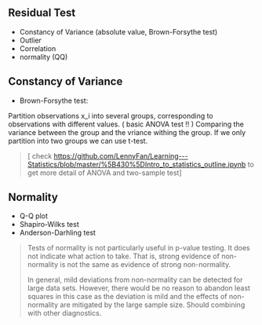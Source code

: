 ## Residual Test
- Constancy of Variance (absolute value, Brown-Forsythe test)
- Outlier 
- Correlation 
- normality (QQ)

## Constancy of Variance
- Brown-Forsythe test:

Partition observations x_i into several groups, corresponding to observations with different values. ( basic ANOVA test !! ) 
Comparing the variance between the group and the vriance withing the group. If we only partition into two groups we can use t-test. 

> [ check https://github.com/LennyFan/Learning---Statistics/blob/master/%5B430%5DIntro_to_statistics_outline.ipynb to get more detail of ANOVA and two-sample test]


## Normality
- Q-Q plot
- Shapiro-Wilks test
- Anderson-Darhling test

> Tests of normality is not particularly useful in p-value testing. It does not indicate what action to take. That is, strong evidence of non-normality is not the same as evidence of strong non-normality.
>
>  In general, mild deviations from non-normality can be detected for large data sets. However, there would be no reason to abandon least squares in this case as the deviation is mild and the effects of non-normality are mitigated by the large sample size. Should combining with other diagnostics.





